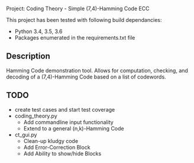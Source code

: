Project: Coding Theory - Simple (7,4)-Hamming Code ECC

This project has been tested with following build dependancies:

  - Python 3.4, 3.5, 3.6
  - Packages enumerated in the requirements.txt file

Description
-----------
Hamming Code demonstration tool.  Allows for computation, checking, and decoding of
a (7,4)-Hamming Code based on a list of codewords.


TODO
----

  - create test cases and start test coverage
  - coding_theory.py
    - Add commandline input functionality
    - Extend to a general (n,k)-Hamming Code
  - ct_gui.py
    - Clean-up kludgy code
    - Add Error-Correction Block
    - Add Ability to show/hide Blocks
